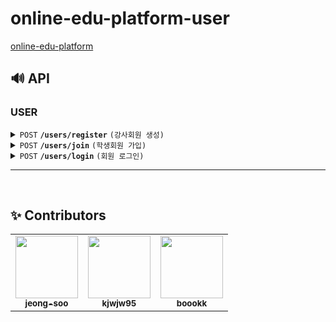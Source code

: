 # online-edu-platform-user

[online-edu-platform](https://github.com/radic2510/online-edu-platform)

## 🔊 API

### USER

<details>
  <summary>
    <code>POST</code> 
    <code><b>/users/register</b></code> 
    <code>(강사회원 생성)</code>
  </summary>

##### Header

> | name   | Description      | Required |
> |--------|------------------|-----------|
> | `Authorization` |   사용자 인증 수단, 액세스 토큰 값     | O |
##### Parameters

> | name   |  type      | Description      | Required |
> |--------|------------|----------------|---|
> | `name` |  String  | 이름     | O |
> | `email` |  String  | 이메일     | O |
> | `password` | String | 비밀번호 | O |
> | `email` |  String  | 이메일     | O |
> | `address` |  String  | 주소     |  |
> | `phone` |  String  | 전화번호     |  |

##### Responses

> | name   |  type      | Description      | Required |
> |--------|------------|----------------|---|
> | `userId` |  Integer  | 강사회원 ID     | O |

</details>



<details>
  <summary>
    <code>POST</code> 
    <code><b>/users/join</b></code>
    <code>(학생회원 가입)</code>
  </summary>

##### Parameters

> | name   |  type      | Description      | Required |
> |--------|------------|----------------|---|
> | `name` |  String  | 이름     | O |
> | `email` |  String  | 이메일     | O |
> | `password` | String | 비밀번호 | O |
> | `address` |  String  | 주소     |  |
> | `phone` |  String  | 전화번호     |  |

##### Responses

> | name   |  type      | Description      | Required |
> |--------|------------|----------------|---|
> | `userId` |  Integer  | 학생회원 ID     | O |


</details>


<details>
  <summary>
    <code>POST</code> 
    <code><b>/users/login</b></code> 
    <code>(회원 로그인)</code>
  </summary>

##### Parameters

> | name   |  type      | Description      | Required |
> |--------|------------|----------------|---|
> | `email` |  String  | 이메일     | O |
> | `password` |  String  | 비밀번호     | O |

##### Responses

> | name   |  type      | Description      | Required |
> |--------|------------|----------------|---|
> | `token_type` |  string  | 토큰 타입     | O |
> | `access_token` |  string  | 사용자 액세스 토큰 값     | O |
> | `expires_in` |  Integer  | 토큰 만료 시간     | O |

</details>

----
<br>

## ✨ Contributors
<table>
  <tr>
    <td align="center"><a href="https://github.com/jeong-soo"><img src="https://avatars.githubusercontent.com/u/95576638?v=4?s=100" width="100px;" alt=""/><br /><sub><b>jeong-soo</b></sub></a><br /></td>
        <td align="center"><a href="https://github.com/kjwjw95"><img src="https://avatars.githubusercontent.com/u/63347111?v=4?s=100" width="100px;" alt=""/><br /><sub><b>kjwjw95</b></sub></a><br /></td>
    <td align="center"><a href="https://github.com/boookk"><img src="https://avatars.githubusercontent.com/u/76933244?v=4?s=100" width="100px;" alt=""/><br /><sub><b>boookk</b></sub></a><br /></td>
  </tr>
</table>
